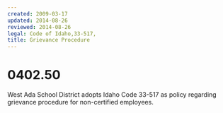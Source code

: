 ```yaml
---
created: 2009-03-17
updated: 2014-08-26
reviewed: 2014-08-26
legal: Code of Idaho,33-517,
title: Grievance Procedure
---
```


# 0402.50 

West Ada School District adopts Idaho Code 33-517 as policy regarding grievance procedure for non-certified employees.


